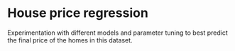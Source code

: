 # House price regression
Experimentation with different models and parameter tuning to best predict the final price of the homes in this dataset.
